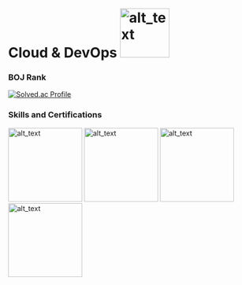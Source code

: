 # Cloud & DevOps [<img alt="alt_text" width="100px" src="https://img.shields.io/badge/LinkedIn-0077B5?style=for-the-badge&logo=linkedin&logoColor=white" />](https://www.linkedin.com/in/hongrae-cho/)


### BOJ Rank

[![Solved.ac Profile](http://mazassumnida.wtf/api/v2/generate_badge?boj=rollony)](https://solved.ac/rollony)

### Skills and Certifications
<!--
[<img alt="alt_text" width="200px" src="https://user-images.githubusercontent.com/30142314/173233128-57b9591a-e8d0-4132-8422-941f92276ee3.png" />](https://www.credly.com/badges/6cf52447-3419-4573-a3e8-da53b6124af8/public_url)

[<img alt="alt_text" width="200px" src="https://user-images.githubusercontent.com/30142314/173233379-f13c5f4b-fab1-434e-b38c-1aab969e7803.png" />](https://www.credly.com/badges/8628a4f0-a206-41bf-adbf-acac0bc309f3/public_url)
-->



[<img alt="alt_text" width="150px" src="https://user-images.githubusercontent.com/30142314/173233128-57b9591a-e8d0-4132-8422-941f92276ee3.png" />](https://www.credly.com/badges/6cf52447-3419-4573-a3e8-da53b6124af8/public_url)  [<img alt="alt_text" width="150px" src="https://user-images.githubusercontent.com/30142314/173233379-f13c5f4b-fab1-434e-b38c-1aab969e7803.png" />](https://www.credly.com/badges/8628a4f0-a206-41bf-adbf-acac0bc309f3/public_url)  [<img alt="alt_text" width="150px" src="https://user-images.githubusercontent.com/30142314/173233679-a0437d1d-141f-48ed-bbe5-e673b6b43abd.png" />](https://www.credly.com/badges/d256b8f3-902b-41c4-aa7d-dd08fe289f6f/public_url) [<img alt="alt_text" width="150px" src="https://user-images.githubusercontent.com/30142314/173233741-6c2eb49e-fa3c-4565-b20e-9f0af719b59f.png" />](https://www.credly.com/badges/c061f39c-9033-48d0-b44d-eed8f31650b1/public_url) 
